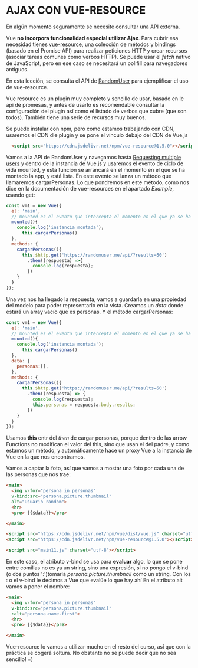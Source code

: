 # AJAX CON VUE-RESOURCE

  En algún momento seguramente se necesite consultar una API externa.

  Vue **no incorpora funcionalidad especial utilizar Ajax**. Para cubrir esa necesidad tienes [vue-resource](https://github.com/pagekit/vue-resource), una colección de métodos y bindings (basado en el Promise API) para realizar peticiones HTTP y crear recursos (asociar tareas comunes como verbos HTTP).
  Se puede usar el *fetch* nativo de JavaScript, pero en ese caso se necesitará un polifill para navegadores antiguos.

  En esta lección, se consulta el API de [RandomUser](https://randomuser.me/) para ejemplificar el uso de vue-resource.

  Vue resource es un plugin muy completo y sencillo de usar, basado en le api de promesas, y antes de usarlo es recomendable consultar la configuración del plugin así como el listado de verbos que cubre (que son todos). También tiene una serie de recursos muy buenos.

  Se puede instalar con npm, pero como estamos trabajando con CDN, usaremos el CDN dle plugin y se pone el vínculo debajo del CDN de Vue.js

```html
  <script src="https://cdn.jsdelivr.net/npm/vue-resource@1.5.0"></script>
```
  Vamos a la API de RandomUser y navegamos hasta [Requesting multiple users](https://randomuser.me/documentation#multiple) y dentro de la instancia de Vue.js y usaremos el evento de ciclo de vida mounted, y esta función se arrancará en el momento en el que se ha montado la app, y está lista. En este evento se lanza un método que llamaremos cargarPersonas. Lo que pondremos en este método, como nos dice en la documentación de vue-resources en el apartado *Example*, usando get:
```javascript
const vm1 = new Vue({
  el: 'main',
  // mounted es el evento que intercepta el momento en el que ya se ha montado la app
  mounted(){
    console.log('instancia montada');
      this.cargarPersonas()
  },
  methods: {
    cargarPersonas(){
      this.$http.get('https://randomuser.me/api/?results=50')
        .then((respuesta) =>{
          console.log(respuesta);
        })
    }
  }
});
```
  Una vez nos ha llegado la respuesta, vamos a guardarla en una propiedad del modelo para poder representarlo en la vista.
  Creamos un *data* donde estará un array vacío que es personas. Y el método cargarPersonas:
```javascript
const vm1 = new Vue({
  el: 'main',
  // mounted es el evento que intercepta el momento en el que ya se ha montado la app
  mounted(){
    console.log('instancia montada');
      this.cargarPersonas()
  },
  data: {
    personas:[],
  },
  methods: {
    cargarPersonas(){
      this.$http.get('https://randomuser.me/api/?results=50')
        .then((respuesta) => {
          console.log(respuesta);
          this.personas = respuesta.body.results;
        })
    }
  }
});
```
>
  Usamos **this** entr del *then* de cargar personas, porque dentro de las arrow Functions no modifican el valor del this, sino que usan el del padre, y como estamos un método, y automáticamente hace un proxy Vue a la instancia de Vue en la que nos encontramos.

  Vamos a captar la foto, así que vamos a mostar una foto por cada una de las personas que nos trae:
```html
<main>
  <img v-for="persona in personas"
  v-bind:src="persona.picture.thumbnail"
  alt="Usuario random">
  <hr>
  <pre> {{$data}}</pre>

</main>

<script src="https://cdn.jsdelivr.net/npm/vue/dist/vue.js" charset="utf-8"></script>
<script src="https://cdn.jsdelivr.net/npm/vue-resource@1.5.0"></script>

<script src="main11.js" charset="utf-8"></script>
```
  En este caso, el atributo v-bind se usa para **evaluar** algo, lo que se pone entre comillas no es ya un string, sino una expresión, si no pongo el v-bind (o dos puntos ':')tomaría *persona.picture.thumbnail* como un string. Con los : o el v-bind le decimos a Vue que evalúe lo que hay ahí
  En el atributo alt vamos a poner el nombre:
  ```html
  <main>
    <img v-for="persona in personas"
    v-bind:src="persona.picture.thumbnail"
    :alt="persona.name.first">
    <hr>
    <pre> {{$data}}</pre>

  </main>
```
  Vue-resource lo vamos a utilizar mucho en el resto del curso, así que con la práctica se cogerá soltura. No obstante no se puede decir que no sea sencillo! =)
